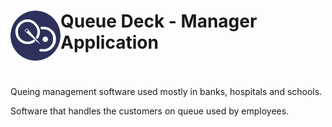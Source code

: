 <h1><img align="left" width="80" height="80" src="https://github.com/retrx0/QueueDeckManager/blob/dev/src/main/resources/img/icon/icon6.png" style = "float:left" alt="logo"> 
Queue Deck - Manager Application</h1>
<br>
<br>
Queing management software used mostly in banks, hospitals and schools.

Software that handles the customers on queue used by employees.
